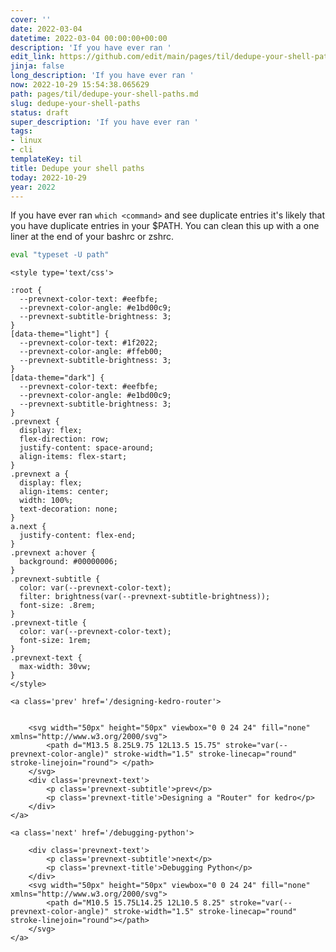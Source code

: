 ```yaml
---
cover: ''
date: 2022-03-04
datetime: 2022-03-04 00:00:00+00:00
description: 'If you have ever ran '
edit_link: https://github.com/edit/main/pages/til/dedupe-your-shell-paths.md
jinja: false
long_description: 'If you have ever ran '
now: 2022-10-29 15:54:38.065629
path: pages/til/dedupe-your-shell-paths.md
slug: dedupe-your-shell-paths
status: draft
super_description: 'If you have ever ran '
tags:
- linux
- cli
templateKey: til
title: Dedupe your shell paths
today: 2022-10-29
year: 2022
---
```


If you have ever ran `which <command>` and see duplicate entries it's likely
that you have duplicate entries in your $PATH.  You can clean this up with a
one liner at the end of your bashrc or zshrc.

``` bash
eval "typeset -U path"
```
<div class='prevnext'>

    <style type='text/css'>

    :root {
      --prevnext-color-text: #eefbfe;
      --prevnext-color-angle: #e1bd00c9;
      --prevnext-subtitle-brightness: 3;
    }
    [data-theme="light"] {
      --prevnext-color-text: #1f2022;
      --prevnext-color-angle: #ffeb00;
      --prevnext-subtitle-brightness: 3;
    }
    [data-theme="dark"] {
      --prevnext-color-text: #eefbfe;
      --prevnext-color-angle: #e1bd00c9;
      --prevnext-subtitle-brightness: 3;
    }
    .prevnext {
      display: flex;
      flex-direction: row;
      justify-content: space-around;
      align-items: flex-start;
    }
    .prevnext a {
      display: flex;
      align-items: center;
      width: 100%;
      text-decoration: none;
    }
    a.next {
      justify-content: flex-end;
    }
    .prevnext a:hover {
      background: #00000006;
    }
    .prevnext-subtitle {
      color: var(--prevnext-color-text);
      filter: brightness(var(--prevnext-subtitle-brightness));
      font-size: .8rem;
    }
    .prevnext-title {
      color: var(--prevnext-color-text);
      font-size: 1rem;
    }
    .prevnext-text {
      max-width: 30vw;
    }
    </style>
    
    <a class='prev' href='/designing-kedro-router'>
    

        <svg width="50px" height="50px" viewbox="0 0 24 24" fill="none" xmlns="http://www.w3.org/2000/svg">
            <path d="M13.5 8.25L9.75 12L13.5 15.75" stroke="var(--prevnext-color-angle)" stroke-width="1.5" stroke-linecap="round" stroke-linejoin="round"> </path>
        </svg>
        <div class='prevnext-text'>
            <p class='prevnext-subtitle'>prev</p>
            <p class='prevnext-title'>Designing a "Router" for kedro</p>
        </div>
    </a>
    
    <a class='next' href='/debugging-python'>
    
        <div class='prevnext-text'>
            <p class='prevnext-subtitle'>next</p>
            <p class='prevnext-title'>Debugging Python</p>
        </div>
        <svg width="50px" height="50px" viewbox="0 0 24 24" fill="none" xmlns="http://www.w3.org/2000/svg">
            <path d="M10.5 15.75L14.25 12L10.5 8.25" stroke="var(--prevnext-color-angle)" stroke-width="1.5" stroke-linecap="round" stroke-linejoin="round"></path>
        </svg>
    </a>
  </div>